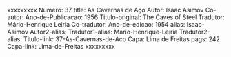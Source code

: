 xxxxxxxxx
Numero: 37
title: As Cavernas de Aço
Autor: Isaac Asimov
Co-autor: 
Ano-de-Publicacao: 1956
Titulo-original: The Caves of Steel
Tradutor: Mário-Henrique Leiria
Co-tradutor: 
Ano-de-edicao: 1954
alias: Isaac-Asimov
Autor2-alias: 
Tradutor1-alias: Mario-Henrique-Leiria
Tradutor2-alias: 
Titulo-link: 37-As-Cavernas-de-Aco
Capa: Lima de Freitas
pags: 242
Capa-link: Lima-de-Freitas
xxxxxxxxx